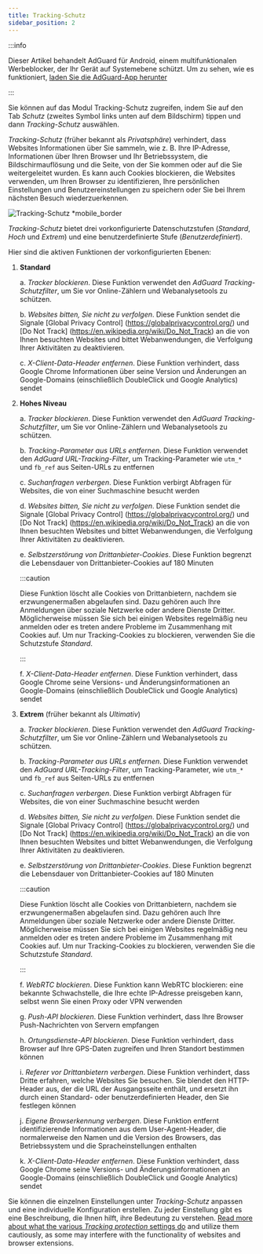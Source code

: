 ```yaml
---
title: Tracking-Schutz
sidebar_position: 2
---
```


:::info

Dieser Artikel behandelt AdGuard für Android, einem multifunktionalen Werbeblocker, der Ihr Gerät auf Systemebene schützt. Um zu sehen, wie es funktioniert, [laden Sie die AdGuard-App herunter](https://agrd.io/download-kb-adblock)

:::

Sie können auf das Modul Tracking-Schutz zugreifen, indem Sie auf den Tab _Schutz_ (zweites Symbol links unten auf dem Bildschirm) tippen und dann _Tracking-Schutz_ auswählen.

_Tracking-Schutz_ (früher bekannt als _Privatsphäre_) verhindert, dass Websites Informationen über Sie sammeln, wie z. B. Ihre IP-Adresse, Informationen über Ihren Browser und Ihr Betriebssystem, die Bildschirmauflösung und die Seite, von der Sie kommen oder auf die Sie weitergeleitet wurden. Es kann auch Cookies blockieren, die Websites verwenden, um Ihren Browser zu identifizieren, Ihre persönlichen Einstellungen und Benutzereinstellungen zu speichern oder Sie bei Ihrem nächsten Besuch wiederzuerkennen.

![Tracking-Schutz \*mobile\_border](https://cdn.adtidy.org/blog/new/y5fuztracking_protection.png)

_Tracking-Schutz_ bietet drei vorkonfigurierte Datenschutzstufen (_Standard_, _Hoch_ und _Extrem_) und eine benutzerdefinierte Stufe (_Benutzerdefiniert_).

Hier sind die aktiven Funktionen der vorkonfigurierten Ebenen:

1. **Standard**

   a. _Tracker blockieren_. Diese Funktion verwendet den _AdGuard Tracking-Schutzfilter_, um Sie vor Online-Zählern und Webanalysetools zu schützen.

   b. _Websites bitten, Sie nicht zu verfolgen_. Diese Funktion sendet die Signale [Global Privacy Control] (https://globalprivacycontrol.org/) und [Do Not Track] (https://en.wikipedia.org/wiki/Do_Not_Track) an die von Ihnen besuchten Websites und bittet Webanwendungen, die Verfolgung Ihrer Aktivitäten zu deaktivieren.

   c. _X-Client-Data-Header entfernen_. Diese Funktion verhindert, dass Google Chrome Informationen über seine Version und Änderungen an Google-Domains (einschließlich DoubleClick und Google Analytics) sendet

2. **Hohes Niveau**

   a. _Tracker blockieren_. Diese Funktion verwendet den _AdGuard Tracking-Schutzfilter_, um Sie vor Online-Zählern und Webanalysetools zu schützen.

   b. _Tracking-Parameter aus URLs entfernen_. Diese Funktion verwendet den _AdGuard URL-Tracking-Filter_, um Tracking-Parameter wie `utm_*` und `fb_ref` aus Seiten-URLs zu entfernen

   c. _Suchanfragen verbergen_. Diese Funktion verbirgt Abfragen für Websites, die von einer Suchmaschine besucht werden

   d. _Websites bitten, Sie nicht zu verfolgen_. Diese Funktion sendet die Signale [Global Privacy Control] (https://globalprivacycontrol.org/) und [Do Not Track] (https://en.wikipedia.org/wiki/Do_Not_Track) an die von Ihnen besuchten Websites und bittet Webanwendungen, die Verfolgung Ihrer Aktivitäten zu deaktivieren.

   e. _Selbstzerstörung von Drittanbieter-Cookies_. Diese Funktion begrenzt die Lebensdauer von Drittanbieter-Cookies auf 180 Minuten

   :::caution

   Diese Funktion löscht alle Cookies von Drittanbietern, nachdem sie erzwungenermaßen abgelaufen sind. Dazu gehören auch Ihre Anmeldungen über soziale Netzwerke oder andere Dienste Dritter. Möglicherweise müssen Sie sich bei einigen Websites regelmäßig neu anmelden oder es treten andere Probleme im Zusammenhang mit Cookies auf. Um nur Tracking-Cookies zu blockieren, verwenden Sie die Schutzstufe _Standard_.

   :::

   f. _X-Client-Data-Header entfernen_. Diese Funktion verhindert, dass Google Chrome seine Versions- und Änderungsinformationen an Google-Domains (einschließlich DoubleClick und Google Analytics) sendet

3. **Extrem** (früher bekannt als _Ultimativ_)

   a. _Tracker blockieren_. Diese Funktion verwendet den _AdGuard Tracking-Schutzfilter_, um Sie vor Online-Zählern und Webanalysetools zu schützen.

   b. _Tracking-Parameter aus URLs entfernen_. Diese Funktion verwendet den _AdGuard URL-Tracking-Filter_, um Tracking-Parameter, wie `utm_*` und `fb_ref` aus Seiten-URLs zu entfernen

   c. _Suchanfragen verbergen_. Diese Funktion verbirgt Abfragen für Websites, die von einer Suchmaschine besucht werden

   d. _Websites bitten, Sie nicht zu verfolgen_. Diese Funktion sendet die Signale [Global Privacy Control] (https://globalprivacycontrol.org/) und [Do Not Track] (https://en.wikipedia.org/wiki/Do_Not_Track) an die von Ihnen besuchten Websites und bittet Webanwendungen, die Verfolgung Ihrer Aktivitäten zu deaktivieren.

   e. _Selbstzerstörung von Drittanbieter-Cookies_. Diese Funktion begrenzt die Lebensdauer von Drittanbieter-Cookies auf 180 Minuten

   :::caution

   Diese Funktion löscht alle Cookies von Drittanbietern, nachdem sie erzwungenermaßen abgelaufen sind. Dazu gehören auch Ihre Anmeldungen über soziale Netzwerke oder andere Dienste Dritter. Möglicherweise müssen Sie sich bei einigen Websites regelmäßig neu anmelden oder es treten andere Probleme im Zusammenhang mit Cookies auf. Um nur Tracking-Cookies zu blockieren, verwenden Sie die Schutzstufe _Standard_.

   :::

   f. _WebRTC blockieren_. Diese Funktion kann WebRTC blockieren: eine bekannte Schwachstelle, die Ihre echte IP-Adresse preisgeben kann, selbst wenn Sie einen Proxy oder VPN verwenden

   g. _Push-API blockieren_. Diese Funktion verhindert, dass Ihre Browser Push-Nachrichten von Servern empfangen

   h. _Ortungsdienste-API blockieren_. Diese Funktion verhindert, dass Browser auf Ihre GPS-Daten zugreifen und Ihren Standort bestimmen können

   i. _Referer vor Drittanbietern verbergen_. Diese Funktion verhindert, dass Dritte erfahren, welche Websites Sie besuchen. Sie blendet den HTTP-Header aus, der die URL der Ausgangsseite enthält, und ersetzt ihn durch einen Standard- oder benutzerdefinierten Header, den Sie festlegen können

   j. _Eigene Browserkennung verbergen_. Diese Funktion entfernt identifizierende Informationen aus dem User-Agent-Header, die normalerweise den Namen und die Version des Browsers, das Betriebssystem und die Spracheinstellungen enthalten

   k. _X-Client-Data-Header entfernen_. Diese Funktion verhindert, dass Google Chrome seine Versions- und Änderungsinformationen an Google-Domains (einschließlich DoubleClick und Google Analytics) sendet

Sie können die einzelnen Einstellungen unter _Tracking-Schutz_ anpassen und eine individuelle Konfiguration erstellen. Zu jeder Einstellung gibt es eine Beschreibung, die Ihnen hilft, ihre Bedeutung zu verstehen. [Read more about what the various _Tracking protection_ settings do](/general/stealth-mode) and utilize them cautiously, as some may interfere with the functionality of websites and browser extensions.
